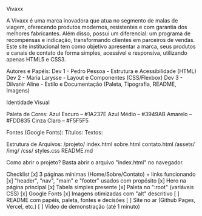 Vivaxx 

A Vivaxx é uma marca inovadora que atua no segmento de malas de viagem, oferecendo produtos modernos, resistentes e com garantia dos melhores fabricantes. Além disso, possui um diferencial: um programa de recompensas e indicação, transformando clientes em parceiros de vendas.
Este site institucional tem como objetivo apresentar a marca, seus produtos e canais de contato de forma simples, acessível e responsiva, utilizando apenas HTML5 e CSS3.


Autores e Papéis:
Dev 1 - Pedro Pessoa - Estrutura e Acessibilidade (HTML)
Dev 2 - Maria Larysse - Layout e Componentes (CSS/Flexbox)
Dev 3 - Dilvanir Aline - Estilo e Documentação (Paleta, Tipografia, README, Imagens)


Identidade Visual

Paleta de Cores:
Azul Escuro – #1A237E
Azul Médio – #3949AB
Amarelo – #FDD835
Cinza Claro – #F5F5F5

Fontes (Google Fonts):
Títulos:
Textos:

Estrutura de Arquivos:
/projeto/
  index.html
  sobre.html
  contato.html
  /assets/
    /img/
    /css/
      styles.css
 README.md


Como abrir o projeto?
Basta abrir o arquivo "index.html" no navegador.

Checklist
[x] 3 páginas mínimas (Home/Sobre/Contato) + links funcionando
[x] "header", "nav", "main" e "footer" usados com propósito
[x] Hero na página principal
[x] Tabela simples presente
[x] Paleta no ":root" (variáveis CSS)
[x] Google Fonts
[x] Imagens otimizadas com "alt" descritivo
[ ] README com papéis, paleta, fontes e decisões
[ ] Site no ar (Github Pages, Vercel, etc.)
[ ] Vídeo de demonstração (até 1 minuto)
